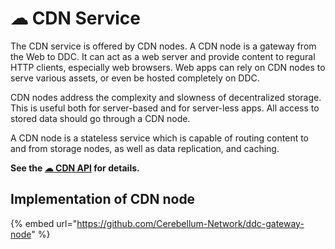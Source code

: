 # ☁ CDN Service

The CDN service is offered by CDN nodes. A CDN node is a gateway from the Web to DDC. It can act as a web server and provide content to
regural HTTP clients, especially web browsers. Web apps can rely on CDN nodes to serve various
assets, or even be hosted completely on DDC.

CDN nodes address the complexity and slowness of decentralized storage. This is useful both
for server-based and for server-less apps. All access to stored data should go through a CDN node.

A CDN node is a stateless service which is capable of routing content to and from storage nodes,
as well as data replication, and caching.

**See the [☁ CDN API](/ddc/protocols/cdn-api.md) for details.**

## Implementation of CDN node

{% embed url="https://github.com/Cerebellum-Network/ddc-gateway-node" %}

